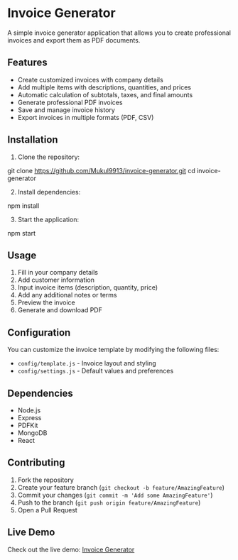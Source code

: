 
# Invoice Generator

A simple invoice generator application that allows you to create professional invoices and export them as PDF documents.

## Features

- Create customized invoices with company details
- Add multiple items with descriptions, quantities, and prices
- Automatic calculation of subtotals, taxes, and final amounts
- Generate professional PDF invoices
- Save and manage invoice history
- Export invoices in multiple formats (PDF, CSV)

## Installation

1. Clone the repository:

git clone https://github.com/Mukul9913/invoice-generator.git
cd invoice-generator


2. Install dependencies:

npm install


3. Start the application:

npm start


## Usage

1. Fill in your company details
2. Add customer information
3. Input invoice items (description, quantity, price)
4. Add any additional notes or terms
5. Preview the invoice
6. Generate and download PDF

## Configuration

You can customize the invoice template by modifying the following files:
- `config/template.js` - Invoice layout and styling
- `config/settings.js` - Default values and preferences

## Dependencies

- Node.js
- Express
- PDFKit
- MongoDB
- React

## Contributing

1. Fork the repository
2. Create your feature branch (`git checkout -b feature/AmazingFeature`)
3. Commit your changes (`git commit -m 'Add some AmazingFeature'`)
4. Push to the branch (`git push origin feature/AmazingFeature`)
5. Open a Pull Request



## Live Demo

Check out the live demo: [Invoice Generator](https://bespoke-concha-e82c4d.netlify.app/)

